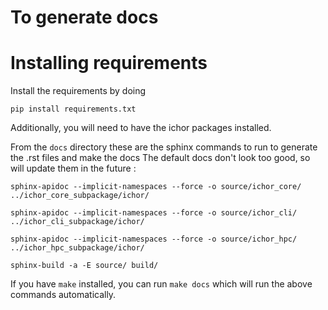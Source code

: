 # To generate docs

# Installing requirements

Install the requirements by doing 

```
pip install requirements.txt
```

Additionally, you will need to have the ichor packages installed. 

From the `docs` directory these are the sphinx commands to run to generate the .rst files and make the docs
The default docs don't look too good, so will update them in the future
:

```
sphinx-apidoc --implicit-namespaces --force -o source/ichor_core/ ../ichor_core_subpackage/ichor/

sphinx-apidoc --implicit-namespaces --force -o source/ichor_cli/ ../ichor_cli_subpackage/ichor/

sphinx-apidoc --implicit-namespaces --force -o source/ichor_hpc/ ../ichor_hpc_subpackage/ichor/

sphinx-build -a -E source/ build/
```

If you have `make` installed, you can run `make docs` which will run the
above commands automatically.
